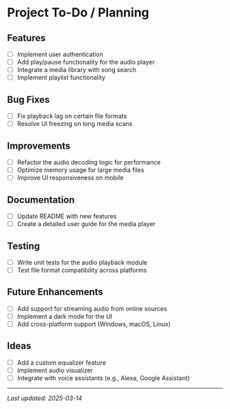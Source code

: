 # Project To-Do / Planning

## Features
- [ ] Implement user authentication
- [ ] Add play/pause functionality for the audio player
- [ ] Integrate a media library with song search
- [ ] Implement playlist functionality

## Bug Fixes
- [ ] Fix playback lag on certain file formats
- [ ] Resolve UI freezing on long media scans

## Improvements
- [ ] Refactor the audio decoding logic for performance
- [ ] Optimize memory usage for large media files
- [ ] Improve UI responsiveness on mobile

## Documentation
- [ ] Update README with new features
- [ ] Create a detailed user guide for the media player

## Testing
- [ ] Write unit tests for the audio playback module
- [ ] Test file format compatibility across platforms

## Future Enhancements
- [ ] Add support for streaming audio from online sources
- [ ] Implement a dark mode for the UI
- [ ] Add cross-platform support (Windows, macOS, Linux)

## Ideas
- [ ] Add a custom equalizer feature
- [ ] Implement audio visualizer
- [ ] Integrate with voice assistants (e.g., Alexa, Google Assistant)

---

_Last updated: 2025-03-14_
